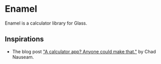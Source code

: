 # Enamel

Enamel is a calculator library for Glass.

## Inspirations
- The blog post ["A calculator app? Anyone could make that."](https://chadnauseam.com/coding/random/calculator-app) by Chad Nauseam.
